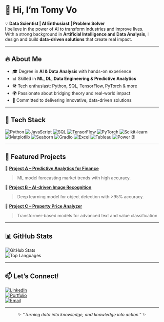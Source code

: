# 👋 Hi, I’m Tomy Vo

💡 **Data Scientist | AI Enthusiast | Problem Solver**  
I believe in the power of AI to transform industries and improve lives.  
With a strong background in **Artificial Intelligence and Data Analysis**, I design and build **data-driven solutions** that create real impact.

---

## 🔥 About Me
- 🎓 Degree in **AI & Data Analysis** with hands-on experience  
- 📊 Skilled in **ML, DL, Data Engineering & Predictive Analytics**  
- 🛠️ Tech enthusiast: Python, SQL, TensorFlow, PyTorch & more  
- 🌍 Passionate about bridging theory and real-world impact  
- 🚀 Committed to delivering innovative, data-driven solutions  

---

## 🧰 Tech Stack

![Python](https://img.shields.io/badge/Python-3776AB?style=for-the-badge&logo=python&logoColor=white)
![JavaScript](https://img.shields.io/badge/JavaScript-F7DF1E?style=for-the-badge&logo=javascript&logoColor=black)
![SQL](https://img.shields.io/badge/SQL-005C84?style=for-the-badge&logo=postgresql&logoColor=white)
![TensorFlow](https://img.shields.io/badge/TensorFlow-FF6F00?style=for-the-badge&logo=tensorflow&logoColor=white)
![PyTorch](https://img.shields.io/badge/PyTorch-EE4C2C?style=for-the-badge&logo=pytorch&logoColor=white)
![Scikit-learn](https://img.shields.io/badge/Scikit--learn-F7931E?style=for-the-badge&logo=scikit-learn&logoColor=white)
![Matplotlib](https://img.shields.io/badge/Matplotlib-007ACC?style=for-the-badge&logo=python&logoColor=white)
![Seaborn](https://img.shields.io/badge/Seaborn-1A5276?style=for-the-badge&logo=python&logoColor=white)
![Gradio](https://img.shields.io/badge/Gradio-555555?style=for-the-badge&logo=python&logoColor=white)
![Excel](https://img.shields.io/badge/Microsoft_Excel-217346?style=for-the-badge&logo=microsoft-excel&logoColor=white)
![Tableau](https://img.shields.io/badge/Tableau-FA3E2A?style=for-the-badge&logo=tableau&logoColor=white)
![Power BI](https://img.shields.io/badge/Power_BI-F2C811?style=for-the-badge&logo=power-bi&logoColor=black)

---

## 📂 Featured Projects

🔹 [**Project A – Predictive Analytics for Finance**](https://github.com/deinprofil/projekt-a)  
> ML model forecasting market trends with high accuracy.

🔹 [**Project B – AI-driven Image Recognition**](https://github.com/deinprofil/projekt-b)  
> Deep learning model for object detection with >95% accuracy.

🔹 [**Project C – Property Price Analyzer**](https://github.com/deinprofil/projekt-c)  
> Transformer-based models for advanced text and value classification.

---

## 📊 GitHub Stats

![GitHub Stats](https://github-readme-stats.vercel.app/api?username=TomyVo&show_icons=true&theme=tokyonight)  
![Top Languages](https://github-readme-stats.vercel.app/api/top-langs/?username=TomyVo&layout=compact&theme=tokyonight)  

---

## 📫 Let’s Connect!

[![LinkedIn](https://img.shields.io/badge/LinkedIn-blue?style=for-the-badge&logo=linkedin)](https://www.linkedin.com/in/tomy-vo-036753359/details/skills)  
[![Portfolio](https://img.shields.io/badge/Portfolio-000000?style=for-the-badge&logo=globe&logoColor=white)](https://yourwebsite.com)  
[![Email](https://img.shields.io/badge/Email-D14836?style=for-the-badge&logo=gmail&logoColor=white)](mailto:tomy.vo0000@gmail.com)  

---

<p align="center">✨ <em>“Turning data into knowledge, and knowledge into action.”</em> ✨</p>

